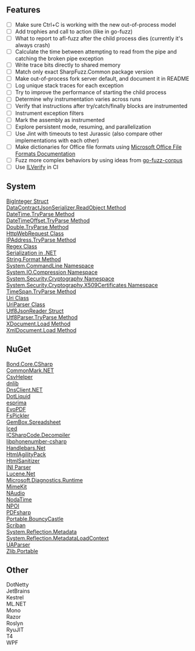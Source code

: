 ## Features

- [ ] Make sure Ctrl+C is working with the new out-of-process model
- [ ] Add trophies and call to action (like in go-fuzz)
- [ ] What to report to afl-fuzz after the child process dies (currently it's always crash)
- [ ] Calculate the time between attempting to read from the pipe and catching the broken pipe exception
- [ ] Write trace bits directly to shared memory
- [ ] Match only exact SharpFuzz.Common package version
- [ ] Make out-of-process fork server default, and document it in README
- [ ] Log unique stack traces for each exception
- [ ] Try to improve the performance of starting the child process
- [ ] Determine why instrumentation varies across runs
- [ ] Verify that instructions after try/catch/finally blocks are instrumented
- [ ] Instrument exception filters
- [ ] Mark the assembly as instrumented
- [ ] Explore persistent mode, resuming, and parallelization
- [ ] Use Jint with timeouts to test Jurassic (also compare other implementations with each other)
- [ ] Make dictionaries for Office file formats using [Microsoft Office File Formats Documentation]
- [ ] Fuzz more complex behaviors by using ideas from [go-fuzz-corpus]
- [ ] Use [ILVerify] in CI

[Microsoft Office File Formats Documentation]: https://www.microsoft.com/en-us/download/details.aspx?id=14565
[ILVerify]: https://github.com/dotnet/corert/tree/master/src/ILVerify
[go-fuzz-corpus]: https://github.com/dvyukov/go-fuzz-corpus

## System

[BigInteger Struct](https://docs.microsoft.com/en-us/dotnet/api/system.numerics.biginteger?view=netcore-2.1)  
[DataContractJsonSerializer.ReadObject Method](https://docs.microsoft.com/en-us/dotnet/api/system.runtime.serialization.json.datacontractjsonserializer.readobject?view=netcore-2.1)  
[DateTime.TryParse Method](https://docs.microsoft.com/en-us/dotnet/api/system.datetime.tryparse?view=netcore-2.1)  
[DateTimeOffset.TryParse Method](https://docs.microsoft.com/en-us/dotnet/api/system.datetimeoffset.tryparse?view=netcore-2.1)  
[Double.TryParse Method](https://docs.microsoft.com/en-us/dotnet/api/system.double.tryparse?view=netcore-2.1)  
[HttpWebRequest Class](https://docs.microsoft.com/en-us/dotnet/api/system.net.httpwebrequest?view=netcore-2.1)  
[IPAddress.TryParse Method](https://docs.microsoft.com/en-us/dotnet/api/system.net.ipaddress.tryparse?view=netcore-2.1)  
[Regex Class](https://docs.microsoft.com/en-us/dotnet/api/system.text.regularexpressions.regex?view=netcore-2.1)  
[Serialization in .NET](https://docs.microsoft.com/en-us/dotnet/standard/serialization/)  
[String.Format Method](https://docs.microsoft.com/en-us/dotnet/api/system.string.format?view=netcore-2.1)  
[System.CommandLine Namespace](https://github.com/dotnet/command-line-api)  
[System.IO.Compression Namespace](https://docs.microsoft.com/en-us/dotnet/api/system.io.compression?view=netcore-2.1)  
[System.Security.Cryptography Namespace](https://docs.microsoft.com/en-us/dotnet/api/system.security.cryptography?view=netcore-2.1)  
[System.Security.Cryptography.X509Certificates Namespace](https://docs.microsoft.com/en-us/dotnet/api/system.security.cryptography.x509certificates?view=netcore-2.1)  
[TimeSpan.TryParse Method](https://docs.microsoft.com/en-us/dotnet/api/system.timespan.tryparse?view=netcore-2.1)  
[Uri Class](https://docs.microsoft.com/en-us/dotnet/api/system.uri?view=netcore-2.1)  
[UriParser Class](https://docs.microsoft.com/en-us/dotnet/api/system.uriparser?view=netcore-2.1)  
[Utf8JsonReader Struct](https://apisof.net/catalog/System.Text.Json.Utf8JsonReader)  
[Utf8Parser.TryParse Method](https://docs.microsoft.com/en-us/dotnet/api/system.buffers.text.utf8parser.tryparse?view=netcore-2.1)  
[XDocument.Load Method](https://docs.microsoft.com/en-us/dotnet/api/system.xml.linq.xdocument.load?view=netcore-2.1)  
[XmlDocument.Load Method](https://docs.microsoft.com/en-us/dotnet/api/system.xml.xmldocument.load?view=netcore-2.1)  

## NuGet

[Bond.Core.CSharp](https://www.nuget.org/packages/Bond.Core.CSharp/)  
[CommonMark.NET](https://www.nuget.org/packages/CommonMark.NET/)  
[CsvHelper](https://www.nuget.org/packages/CsvHelper/)  
[dnlib](https://www.nuget.org/packages/dnlib/)  
[DnsClient.NET](https://www.nuget.org/packages/DnsClient/)  
[DotLiquid](https://www.nuget.org/packages/DotLiquid/)  
[esprima](https://www.nuget.org/packages/esprima/)  
[EvoPDF](https://www.nuget.org/packages/evopdf/)  
[FsPickler](https://www.nuget.org/packages/FsPickler/)  
[GemBox.Spreadsheet](https://www.nuget.org/packages/GemBox.Spreadsheet)  
[Iced](https://www.nuget.org/packages/Iced/)  
[ICSharpCode.Decompiler](https://www.nuget.org/packages/ICSharpCode.Decompiler/)  
[libphonenumber-csharp](https://www.nuget.org/packages/libphonenumber-csharp/)  
[Handlebars.Net](https://www.nuget.org/packages/Handlebars.Net/)  
[HtmlAgilityPack](https://www.nuget.org/packages/HtmlAgilityPack/)  
[HtmlSanitizer](https://www.nuget.org/packages/HtmlSanitizer/)  
[INI Parser](https://www.nuget.org/packages/ini-parser/)  
[Lucene.Net](https://www.nuget.org/packages/Lucene.Net/)  
[Microsoft.Diagnostics.Runtime](https://www.nuget.org/packages/Microsoft.Diagnostics.Runtime/)  
[MimeKit](https://www.nuget.org/packages/MimeKit/)  
[NAudio](https://www.nuget.org/packages/NAudio/)  
[NodaTime](https://www.nuget.org/packages/NodaTime/)  
[NPOI](https://www.nuget.org/packages/NPOI)  
[PDFsharp](https://www.nuget.org/packages/PDFsharp/)  
[Portable.BouncyCastle](https://www.nuget.org/packages/Portable.BouncyCastle/)  
[Scriban](https://www.nuget.org/packages/Scriban/)  
[System.Reflection.Metadata](https://www.nuget.org/packages/System.Reflection.Metadata)  
[System.Reflection.MetadataLoadContext](https://www.nuget.org/packages/System.Reflection.MetadataLoadContext/)  
[UAParser](https://www.nuget.org/packages/UAParser/)  
[Zlib.Portable](https://www.nuget.org/packages/Zlib.Portable/)  

## Other

DotNetty  
JetBrains  
Kestrel  
ML.NET  
Mono  
Razor  
Roslyn  
RyuJIT  
T4  
WPF  

